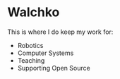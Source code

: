 # Walchko

This is where I do keep my work for:

- Robotics
- Computer Systems
- Teaching
- Supporting Open Source
